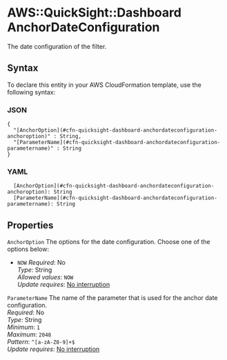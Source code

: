 # AWS::QuickSight::Dashboard AnchorDateConfiguration<a name="aws-properties-quicksight-dashboard-anchordateconfiguration"></a>

The date configuration of the filter\.

## Syntax<a name="aws-properties-quicksight-dashboard-anchordateconfiguration-syntax"></a>

To declare this entity in your AWS CloudFormation template, use the following syntax:

### JSON<a name="aws-properties-quicksight-dashboard-anchordateconfiguration-syntax.json"></a>

```
{
  "[AnchorOption](#cfn-quicksight-dashboard-anchordateconfiguration-anchoroption)" : String,
  "[ParameterName](#cfn-quicksight-dashboard-anchordateconfiguration-parametername)" : String
}
```

### YAML<a name="aws-properties-quicksight-dashboard-anchordateconfiguration-syntax.yaml"></a>

```
  [AnchorOption](#cfn-quicksight-dashboard-anchordateconfiguration-anchoroption): String
  [ParameterName](#cfn-quicksight-dashboard-anchordateconfiguration-parametername): String
```

## Properties<a name="aws-properties-quicksight-dashboard-anchordateconfiguration-properties"></a>

`AnchorOption`  <a name="cfn-quicksight-dashboard-anchordateconfiguration-anchoroption"></a>
The options for the date configuration\. Choose one of the options below:  
+  `NOW` 
*Required*: No  
*Type*: String  
*Allowed values*: `NOW`  
*Update requires*: [No interruption](https://docs.aws.amazon.com/AWSCloudFormation/latest/UserGuide/using-cfn-updating-stacks-update-behaviors.html#update-no-interrupt)

`ParameterName`  <a name="cfn-quicksight-dashboard-anchordateconfiguration-parametername"></a>
The name of the parameter that is used for the anchor date configuration\.  
*Required*: No  
*Type*: String  
*Minimum*: `1`  
*Maximum*: `2048`  
*Pattern*: `^[a-zA-Z0-9]+$`  
*Update requires*: [No interruption](https://docs.aws.amazon.com/AWSCloudFormation/latest/UserGuide/using-cfn-updating-stacks-update-behaviors.html#update-no-interrupt)